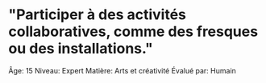 # "Participer à des activités collaboratives, comme des fresques ou des installations."

Âge: 15
Niveau: Expert
Matière: Arts et créativité
Évalué par: Humain
